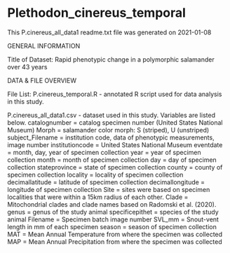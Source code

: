 # Plethodon_cinereus_temporal

This P.cinereus_all_data1 readme.txt file was generated on 2021-01-08

GENERAL INFORMATION

Title of Dataset: Rapid phenotypic change in a polymorphic salamander over 43 years


DATA & FILE OVERVIEW

File List: 
P.cinereus_temporal.R - annotated R script used for data analysis in this study.

P.cinereus_all_data1.csv - dataset used in this study. Variables are listed below.
catalognumber = catalog specimen number (United States National Museum)
Morph = salamander color morph: S (striped), U (unstriped)
subject_Filename = institution code, data of phenotypic measurements, image number
institutioncode = United States National Museum
eventdate = month, day, year of specimen collection
year = year of specimen collection
month = month of specimen collection
day = day of specimen collection
stateprovince = state of specimen collection
county = county of specimen collection
locality = locality of specimen collection
decimallatitude = latitude of specimen collection
decimallongitude = longitude of specimen collection
Site = sites were based on specimen localities that were within a 15km radius of each other. 
Clade = Mitochondrial clades and clade names based on Radomski et al. (2020). 
genus = genus of the study animal
specificepithet = species of the study animal 
Filename = Specimen batch image number
SVL_mm = Snout-vent length in mm of each specimen 
season = season of specimen collection
MAT = Mean Annual Temperature from where the specimen was collected
MAP = Mean Annual Precipitation from where the specimen was collected
